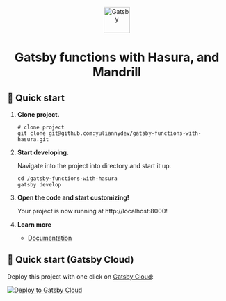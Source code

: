 <p align="center">
  <a href="https://www.gatsbyjs.com/?utm_source=starter&utm_medium=readme&utm_campaign=minimal-starter">
    <img alt="Gatsby" src="https://www.gatsbyjs.com/Gatsby-Monogram.svg" width="60" />
  </a>
</p>
<h1 align="center">
  Gatsby functions with Hasura, and Mandrill
</h1>

## 🚀 Quick start

1.  **Clone project.**

    ```shell
    # clone project
    git clone git@github.com:yuliannydev/gatsby-functions-with-hasura.git
    ```

2.  **Start developing.**

    Navigate into the project into directory and start it up.

    ```shell
    cd /gatsby-functions-with-hasura
    gatsby develop
    ```

3.  **Open the code and start customizing!**

    Your project is now running at http://localhost:8000!

4.  **Learn more**

    - [Documentation](https://www.gatsbyjs.com/docs/reference/functions/)

## 🚀 Quick start (Gatsby Cloud)

Deploy this project with one click on [Gatsby Cloud](https://www.gatsbyjs.com/cloud/):

[<img src="https://www.gatsbyjs.com/deploynow.svg" alt="Deploy to Gatsby Cloud">](https://www.gatsbyjs.com/dashboard/deploynow?url=https://github.com/gatsbyjs/gatsby-starter-minimal)
